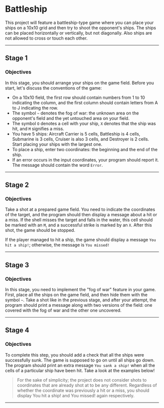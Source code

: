 # Battleship
This project will feature a battleship-type game where you can place your ships on a 10x10 grid and then try to shoot the opponent's ships. The ships can be placed horizontally or vertically, but not diagonally. Also ships are not allowed to cross or touch each other.

---

## Stage 1
### Objectives

In this stage, you should arrange your ships on the game field. Before you start, let's discuss the conventions of the game:

* On a 10x10 field, the first row should contain numbers from 1 to 10 indicating the column, and the first column should contain letters from A to J indicating the row.
* The symbol `~` denotes the fog of war: the unknown area on the opponent's field and the yet untouched area on your field.
* The symbol `O` denotes a cell with your ship, `X` denotes that the ship was hit, and `M` signifies a miss.
* You have 5 ships: Aircraft Carrier is 5 cells, Battleship is 4 cells, Submarine is 3 cells, Cruiser is also 3 cells, and Destroyer is 2 cells. Start placing your ships with the largest one.
* To place a ship, enter two coordinates: the beginning and the end of the ship.
* If an error occurs in the input coordinates, your program should report it. The message should contain the word `Error`.

---

## Stage 2
### Objectives

Take a shot at a prepared game field. You need to indicate the coordinates of the target, and the program should then display a message about a hit or a miss. If the shell misses the target and falls in the water, this cell should be marked with an `M`, and a successful strike is marked by an `X`. After this shot, the game should be stopped.

If the player managed to hit a ship, the game should display a message `You hit a ship!`; otherwise, the message is `You missed!`

---

## Stage 3
### Objectives

In this stage, you need to implement the "fog of war" feature in your game. First, place all the ships on the game field, and then hide them with the symbol `~`. Take a shot like in the previous stage, and after your attempt, the program should print a message along with two versions of the field: one covered with the fog of war and the other one uncovered.

---

## Stage 4
### Objectives
To complete this step, you should add a check that all the ships were successfully sunk. The game is supposed to go on until all ships go down. The program should print an extra message `You sank a ship!` when all the cells of a particular ship have been hit. Take a look at the examples below!

> For the sake of simplicity; the project does not consider shots to coordinates that are already shot at to be any different. Regardless of whether the coordinate was previously a hit or a miss, you should display You hit a ship! and You missed! again respectively.

---
